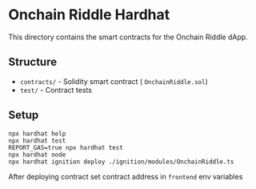 # Onchain Riddle Hardhat

This directory contains the smart contracts for the Onchain Riddle dApp.

## Structure

- `contracts/` - Solidity smart contract ( `OnchainRiddle.sol`)
- `test/` - Contract tests

## Setup

```shell
npx hardhat help
npx hardhat test
REPORT_GAS=true npx hardhat test
npx hardhat node
npx hardhat ignition deploy ./ignition/modules/OnchainRiddle.ts
```

After deploying contract set contract address in `frontend` env variables
